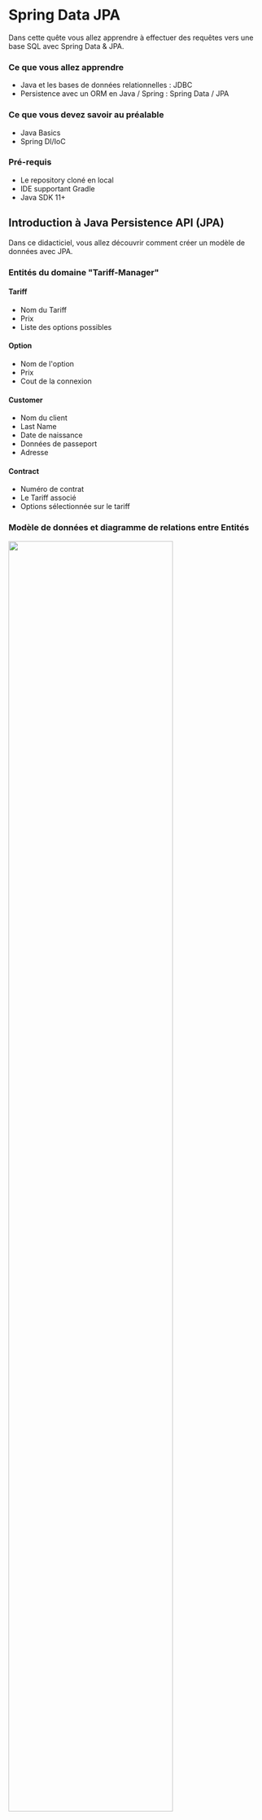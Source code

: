 # Spring Data JPA

Dans cette quête vous allez apprendre à effectuer des requêtes vers une base SQL avec Spring Data & JPA. 

### Ce que vous allez apprendre

* Java et les bases de données relationnelles : JDBC
* Persistence avec un ORM en Java / Spring : Spring Data / JPA

### Ce que vous devez savoir au préalable

* Java Basics
* Spring DI/IoC

### Pré-requis

* Le repository cloné en local
* IDE supportant Gradle
* Java SDK 11+

## Introduction à Java Persistence API (JPA)

Dans ce didacticiel, vous allez découvrir comment créer un modèle de données avec JPA.

### Entités du domaine "Tariff-Manager"

#### Tariff

* Nom du Tariff 
* Prix
* Liste des options possibles

#### Option

* Nom de l'option
* Prix
* Cout de la connexion

#### Customer

* Nom du client
* Last Name
* Date de naissance
* Données de passeport
* Adresse

#### Contract

* Numéro de contrat
* Le Tariff associé
* Options sélectionnée sur le tariff

### Modèle de données et diagramme de relations entre Entités

<img src="../../../docs/img/tariff-manager-erd.png" width="80%"/>

## Créer les classes JPA

### Diagrammme de classe correspondant au diagramme JPA

<img src="../../../docs/img/tariff-manager-cd.png" width="50%"/>

### Annotations d'Entités 

Pour activer le mapping Relationnel-Objet (ORM) entre les objets Java et les entités base de données, les classes Java doivent être enrichies avec des méta-informations définissant comment associer le modèle avec la base de données. Comment et combien d'objets charger à chaque fois.

JPA utilise des annotations spécifiques (ou une configuration XML) pour définir le comportement attendu. Toutes les entités JPA du package *entity* auront ces annotations.  

[sources](../../../src/main/java/dev/wcs/nad/tariffmanager/persistence/entity/) | [GitHub](../../../src/main/java/dev/wcs/nad/tariffmanager/persistence/entity/)

### Modéliser les relations _One-to-Many_

Nous allons rentrer dans le détail de la relation `Contact` / `Address`. Cette relation représente le fait "qu'un contact m addresses".
This relation type is called `One-to-Many` (1..n) in JPA. En Java, on utilise une `Collection` (dans notre cas, une `List`, mais `Set` et `Collection` marcheraient aussi) pour représenter une relation 1..n.

```
@OneToMany(mappedBy = "customer", orphanRemoval = true)
private List<Contract> contracts = new ArrayList<>();
```
[sources](../../../src/main/java/dev/wcs/nad/tariffmanager/persistence/entity/Customer.java) | [GitHub](../../../src/main/java/dev/wcs/nad/tariffmanager/persistence/entity/Customer.java#L28)

![](../../../docs/img/db_er_address_join.png)

#### Ajouter une `Address` à un `Contact`

Si nous souhaitons ajouter une `Address` à un objet `Contact`, nous devons utiliser l'API de l'interface `List`. A la suite de cela nous devrons persister les changements dans la base de données via les repositories.

```java
Address address = createFakeAddress();
Contact contact = createFakeContact();
contact.addAddress(address);
addressRepository.save(address);
contactRepository.save(contact);
```

[sources](../../../src/test/java/dev/wcs/nad/tariffmanager/InitialDatabaseSetupManualTest.java) | [GitHub](../../../src/test/java/dev/wcs/nad/tariffmanager/InitialDatabaseSetupManualTest.java#L32)

En premier lieu, nous créons une nouvelle `Address` que l'on ajoute au `Contact`. Il suffit d'appeler `add(...)` sur la `List` d'`Address`. L'objet a bien été ajouté à la liste en mémoire, mais le changement n'a pas été enregistrée en base de données. Pour persister cet objet, il faut d'abord le faire pour la nouvelle `Address` avec `addressRepository.save(address)`. Désormais, un ID a été généré par JPA pour cette adresse et nous pouvons donc sauvegarder l'objet `Contact` avec sa `List` d'`Address` via le `contactRepository.save(contact)`.

Dans la base de données, dans la table **ADDRESS**, la colonne **CONTACT_ID** a une clef étrange (FK, Foreign Key) vers la table **CONTACT**, vers la colonne **ID**.  

![](../../../docs/img/db_er_contact.png)

![](../../../docs/img/db_er_address.png)

La façon dont cette relation est structurée en base de données peut être spécifiée par les annotations dans les classes entités `Address` et `Contact`. L'approche consistant à stocker dans une table adresse dédiée est la plus courange, mais d'autres options existent, par ex. utiliser une table de jointure.

### Modéliser les relations Many-to-Many

![](../../../docs/img/db_er_address_join_full.png)

```java
@ManyToMany
@JoinTable(name = "contract_options",
        joinColumns = @JoinColumn(name = "contract_id"),
        inverseJoinColumns = @JoinColumn(name = "options_id"))
private Set<Option> options = new LinkedHashSet<>();
```
[sources](../../../src/main/java/dev/wcs/nad/tariffmanager/persistence/entity/Contract.java) | [GitHub](../../../src/main/java/dev/wcs/nad/tariffmanager/persistence/entity/Contract.java#L25)


### Modéliser les relations One-to-One

![](../../../docs/img/db_er_address_no_join_full.png)

```java
@OneToOne(orphanRemoval = true)
@JoinColumn(name = "tariff_id")
private Tariff tariff;
```
[sources](../../../src/main/java/dev/wcs/nad/tariffmanager/persistence/entity/Contract.java) | [GitHub](../../../src/main/java/dev/wcs/nad/tariffmanager/persistence/entity/Contract.java#L21)

### Modéliser les relations Many-to-One

```java
@ManyToOne
@JoinColumn(name = "contact_id")
private Contact contact;
```
[sources](../../../src/main/java/dev/wcs/nad/tariffmanager/persistence/entity/Address.java) | [GitHub](../../../src/main/java/dev/wcs/nad/tariffmanager/persistence/entity/Address.java#L24)

### Challenge: Ajouter une nouvelle entité `Department` 

* Un `Tariff` a une relation n..0 (many-to-zero_or_one) vers une nouvelle entité `Department`, qui détermine quel départment interne est responsable de ce `Tariff`
* Créer un repository pour `Department` qui permet la lecture, la création et la modification de l'entité `Department` (méthodes: ...)
* Optionnel : créer un test unitaire pour créer un `Tariff` et y associer un `Department`. Vérifier que le tariff est bien créé avec son département en base de données

